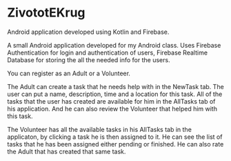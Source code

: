 # ZivototEKrug


Android application developed using Kotlin and Firebase.


A small Android application developed for my Android class.
Uses Firebase Authentication for login and authentication of users, Firebase Realtime Database for storing the all the needed info for the users.

You can register as an Adult or a Volunteer.

The Adult can create a task that he needs help with in the NewTask tab. The user can put a name, description, time and a location for this task.
All of the tasks that the user has created are available for him in the AllTasks tab of his application.
And he can also review the Volunteer that helped him with this task.

The Volunteer has all the available tasks in his AllTasks tab in the applicaton, by clicking a task he is then assigned to it.
He can see the list of tasks that he has been assigned either pending or finished.
He can also rate the Adult that has created that same task.
